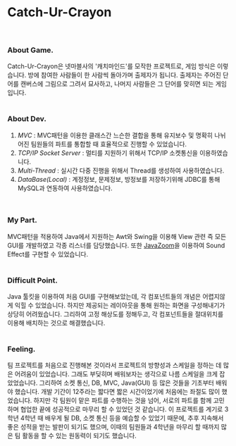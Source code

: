 # Catch-Ur-Crayon  
<br>

### About Game.
Catch-Ur-Crayon은 넷마블사의 '캐치마인드'를 모작한 프로젝트로, 게임 방식은 이렇습니다. 방에 참여한 사람들이 한 사람씩 돌아가며 출제자가 됩니다. 출제자는 주어진 단어를 캔버스에 그림으로 그려서 묘사하고, 나머지 사람들은 그 단어를 맞히면 되는 게임입니다.<br>
<br>

### About Dev.
1. *MVC* : MVC패턴을 이용한 클래스간 느슨한 결합을 통해 유지보수 및 명확히 나뉘어진 팀원들의 파트를 통합할 때 효율적으로 진행할 수 있었습니다.<br>
2. *TCP/IP Socket Server* : 멀티를 지원하기 위해서 TCP/IP 소켓통신을 이용하였습니다.<br>
3. *Multi-Thread* : 실시간 다중 진행을 위해서 Thread를 생성하여 사용하였습니다.<br>
4. *DataBase(Local)* : 계정정보, 문제정보, 방정보를 저장하기위해 JDBC를 통해 MySQL과 연동하여 사용하였습니다.<br>
<br>

### My Part.
MVC패턴을 적용하여 Java에서 지원하는 Awt와 Swing을 이용해 View 관련 즉 모든 GUI를 개발하였고 각종 리스너를 담당했습니다. 또한 [JavaZoom](http://www.javazoom.net/javalayer/sources.html)을 이용하여 Sound Effect를 구현할 수 있었습니다. <br>
<br>

### Difficult Point.
Java 툴킷을 이용하여 처음 GUI를 구현해보았는데, 각 컴포넌트들의 개념은 어렵지않게 익힐 수 있었습니다. 하지만 제공되는 레이아웃을 통해 원하는 화면을 구성해내기가 상당히 어려웠습니다.
그리하여 고정 해상도를 정해두고, 각 컴포넌트들을 절대위치를 이용해 배치하는 것으로 해결했습니다.<br> 
<br>

### Feeling.
팀 프로젝트를 처음으로 진행해본 것이라서 프로젝트의 방향성과 스케일을 정하는 데 많은 어려움이 있었습니다. 그래도 부딪히며 배워보자는 생각으로 나름 스케일을 크게 잡았었습니다. 그리하여 소켓 통신, DB, MVC, Java(GUI) 등 많은 것들을 기초부터 배워야 했습니다. 개발 기간이 12주라는 짧다면 짧은 시간이었기에 처음에는 좌절도 많이 했었습니다. 하지만 각 팀원이 맡은 파트를 수행하는 것을 넘어, 서로의 파트를 함께 고민하며 협업한 끝에 성공적으로 마무리 할 수 있었던 것 같습니다. 이 프로젝트를 계기로 3학년 4학년 때 배우게 될 DB, 소켓 통신 등을 예습할 수 있었기 때문에, 추후 지속해서 좋은 성적을 받는 발판이 되기도 했으며, 이때의 팀원들과 4학년을 마무리 할 때까지 많은 팀 활동을 할 수 있는 원동력이 되기도 했습니다.



